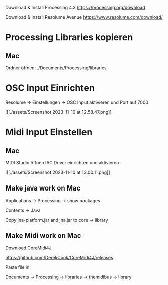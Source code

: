   
Download & Install Processing 4.3
https://processing.org/download

Download & Install Resolume Avenue
https://www.resolume.com/download/

# Processing Libraries kopieren
## Mac
Ordner öffnen:  ./Documents/Processing/libraries



# OSC Input Einrichten
Resolume -> Einstellungen -> OSC
Input aktivieren und Port auf 7000

![[./assets/Screenshot 2023-11-10 at 12.58.47.png]]

# Midi Input Einstellen
## Mac
MIDI Studio öffnen
IAC Driver einrichten und aktivieren

![[./assets/Screenshot 2023-11-10 at 13.00.11.png]]

## Make java work on Mac

  

Applications -> Processing -> show packages

Contents -> Java

Copy jna-platform.jar and jna.jar to core -> library

  

## Make Midi work on Mac

Download CoreMidi4J

https://github.com/DerekCook/CoreMidi4J/releases

  

Paste file in:

Documents -> Processing -> libraries -> themidibus -> library